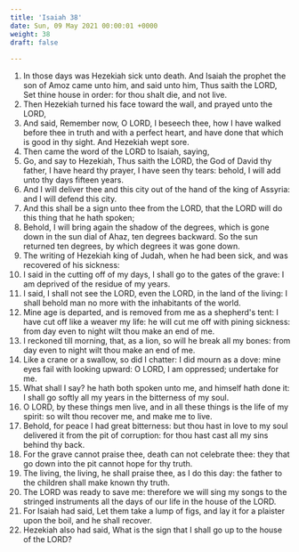 ```yaml
---
title: 'Isaiah 38'
date: Sun, 09 May 2021 00:00:01 +0000
weight: 38
draft: false
  
---
```


1. In those days was Hezekiah sick unto death. And Isaiah the prophet the son of Amoz came unto him, and said unto him, Thus saith the LORD, Set thine house in order: for thou shalt die, and not live.
2. Then Hezekiah turned his face toward the wall, and prayed unto the LORD,
3. And said, Remember now, O LORD, I beseech thee, how I have walked before thee in truth and with a perfect heart, and have done that which is good in thy sight. And Hezekiah wept sore.
4. Then came the word of the LORD to Isaiah, saying,
5. Go, and say to Hezekiah, Thus saith the LORD, the God of David thy father, I have heard thy prayer, I have seen thy tears: behold, I will add unto thy days fifteen years.
6. And I will deliver thee and this city out of the hand of the king of Assyria: and I will defend this city.
7. And this shall be a sign unto thee from the LORD, that the LORD will do this thing that he hath spoken;
8. Behold, I will bring again the shadow of the degrees, which is gone down in the sun dial of Ahaz, ten degrees backward. So the sun returned ten degrees, by which degrees it was gone down.
9. The writing of Hezekiah king of Judah, when he had been sick, and was recovered of his sickness:
10. I said in the cutting off of my days, I shall go to the gates of the grave: I am deprived of the residue of my years.
11. I said, I shall not see the LORD, even the LORD, in the land of the living: I shall behold man no more with the inhabitants of the world.
12. Mine age is departed, and is removed from me as a shepherd's tent: I have cut off like a weaver my life: he will cut me off with pining sickness: from day even to night wilt thou make an end of me.
13. I reckoned till morning, that, as a lion, so will he break all my bones: from day even to night wilt thou make an end of me.
14. Like a crane or a swallow, so did I chatter: I did mourn as a dove: mine eyes fail with looking upward: O LORD, I am oppressed; undertake for me.
15. What shall I say? he hath both spoken unto me, and himself hath done it: I shall go softly all my years in the bitterness of my soul.
16. O LORD, by these things men live, and in all these things is the life of my spirit: so wilt thou recover me, and make me to live.
17. Behold, for peace I had great bitterness: but thou hast in love to my soul delivered it from the pit of corruption: for thou hast cast all my sins behind thy back.
18. For the grave cannot praise thee, death can not celebrate thee: they that go down into the pit cannot hope for thy truth.
19. The living, the living, he shall praise thee, as I do this day: the father to the children shall make known thy truth.
20. The LORD was ready to save me: therefore we will sing my songs to the stringed instruments all the days of our life in the house of the LORD.
21. For Isaiah had said, Let them take a lump of figs, and lay it for a plaister upon the boil, and he shall recover.
22. Hezekiah also had said, What is the sign that I shall go up to the house of the LORD?
